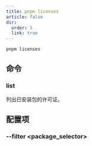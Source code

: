 ```yaml
---
title: pnpm licenses
article: false
dir:
  order: 5
  link: true
---
```




```bash
pnpm licenses
```

## 命令

### list

列出已安装包的许可证。

## 配置项

### --filter <package_selector>

